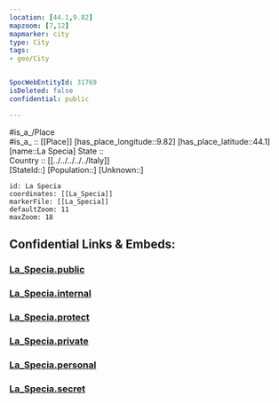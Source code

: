 ```yaml
---
location: [44.1,9.82] 
mapzoom: [7,12] 
mapmarker: city 
type: City
tags:
- geo/City


SpocWebEntityId: 31769
isDeleted: false
confidential: public

---
```

#is_a_/Place  
#is_a_ :: [[Place]] 
[has_place_longitude::9.82] 
[has_place_latitude::44.1] 
[name::La Specia] 
State ::  
Country :: [[../../../../../Italy]]  
[StateId::] 
[Population::] 
[Unknown::] 


```leaflet
id: La Specia
coordinates: [[La_Specia]] 
markerFile: [[La_Specia]] 
defaultZoom: 11 
maxZoom: 18
```


## Confidential Links & Embeds: 

### [La_Specia.public](/_public/\Earth\Continent\Europe\Europe~South\Italy\regions~Italy\Liguria\La_Spezia.Province\CityLa_Specia.public.md) 

### [La_Specia.internal](/_internal/\Earth\Continent\Europe\Europe~South\Italy\regions~Italy\Liguria\La_Spezia.Province\CityLa_Specia.internal.md) 

### [La_Specia.protect](/_protect/\Earth\Continent\Europe\Europe~South\Italy\regions~Italy\Liguria\La_Spezia.Province\CityLa_Specia.protect.md) 

### [La_Specia.private](/_private/\Earth\Continent\Europe\Europe~South\Italy\regions~Italy\Liguria\La_Spezia.Province\CityLa_Specia.private.md) 

### [La_Specia.personal](/_personal/\Earth\Continent\Europe\Europe~South\Italy\regions~Italy\Liguria\La_Spezia.Province\CityLa_Specia.personal.md) 

### [La_Specia.secret](/_secret/\Earth\Continent\Europe\Europe~South\Italy\regions~Italy\Liguria\La_Spezia.Province\CityLa_Specia.secret.md)

